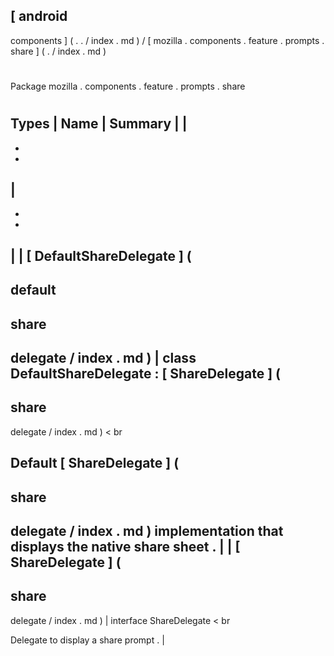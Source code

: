 [
android
-
components
]
(
.
.
/
index
.
md
)
/
[
mozilla
.
components
.
feature
.
prompts
.
share
]
(
.
/
index
.
md
)
#
#
Package
mozilla
.
components
.
feature
.
prompts
.
share
#
#
#
Types
|
Name
|
Summary
|
|
-
-
-
|
-
-
-
|
|
[
DefaultShareDelegate
]
(
-
default
-
share
-
delegate
/
index
.
md
)
|
class
DefaultShareDelegate
:
[
ShareDelegate
]
(
-
share
-
delegate
/
index
.
md
)
<
br
>
Default
[
ShareDelegate
]
(
-
share
-
delegate
/
index
.
md
)
implementation
that
displays
the
native
share
sheet
.
|
|
[
ShareDelegate
]
(
-
share
-
delegate
/
index
.
md
)
|
interface
ShareDelegate
<
br
>
Delegate
to
display
a
share
prompt
.
|
